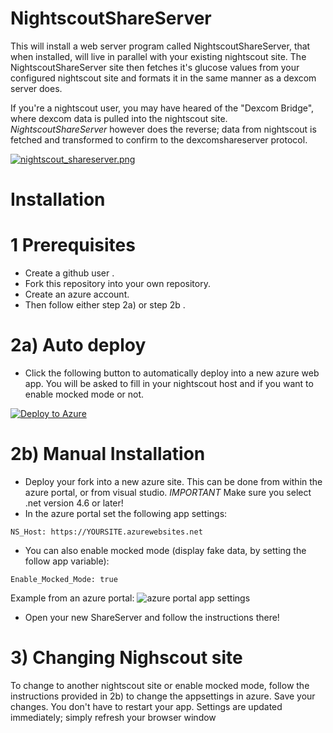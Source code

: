 # NightscoutShareServer

This will install a web server program called NightscoutShareServer, that when installed, will live in parallel with your existing nightscout site. The NightscoutShareServer site then fetches it's glucose values from your configured nightscout site and formats it in the same manner as a dexcom server does.

If you're a nightscout user, you may have heared of the "Dexcom Bridge", where dexcom data is pulled into the nightscout site.
*NightscoutShareServer* however does the reverse; data from nightscout is fetched and transformed to confirm to the dexcomshareserver protocol.

[![nightscout_shareserver.png](https://s9.postimg.org/eqazuivy7/nightscout_shareserver.png)](https://postimg.org/image/5va5k075n/)

# Installation

# 1 Prerequisites
* Create a github user .
* Fork this repository into your own repository.
* Create an azure account.
* Then follow either step 2a) or step 2b .

# 2a) Auto deploy
* Click the following button to automatically deploy into a new azure web app. You will be asked to fill in your nightscout host and if you want to enable mocked mode or not.

[![Deploy to Azure](http://azuredeploy.net/deploybutton.png)](https://azuredeploy.net/)

# 2b) Manual Installation
* Deploy your fork into a new azure site. This can be done from within the azure portal, or from visual studio. *IMPORTANT* Make sure you select .net version 4.6 or later!
* In the azure portal set the following app settings:
```code
NS_Host: https://YOURSITE.azurewebsites.net
```

* You can also enable mocked mode (display fake data, by setting the follow app variable): 
```code
Enable_Mocked_Mode: true
```
Example from an azure portal:
![azure portal app settings](https://s9.postimg.org/l069hgihb/Application_settings_-_Microsoft_Azure.png)

* Open your new ShareServer and follow the instructions there!

# 3) Changing Nighscout site

To change to another nightscout site or enable mocked mode, follow the instructions provided in 2b) to change the appsettings in azure. Save your changes. You don't have to restart your app. Settings are updated immediately; simply refresh your browser window
